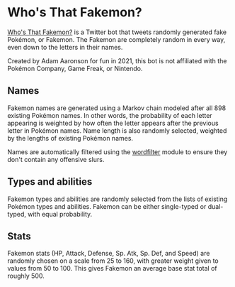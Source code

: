 # Who's That Fakemon?

[Who's That Fakemon?](https://twitter.com/whosthatfakemon) is a Twitter bot that tweets randomly generated fake Pokémon, or Fakemon. The Fakemon are completely random in every way, even down to the letters in their names.

Created by Adam Aaronson for fun in 2021, this bot is not affiliated with the Pokémon Company, Game Freak, or Nintendo.

## Names

Fakemon names are generated using a Markov chain modeled after all 898 existing Pokémon names. In other words, the probability of each letter appearing is weighted by how often the letter appears after the previous letter in Pokémon names. Name length is also randomly selected, weighted by the lengths of existing Pokémon names.

Names are automatically filtered using the [wordfilter](https://github.com/dariusk/wordfilter) module to ensure they don't contain any offensive slurs.

## Types and abilities

Fakemon types and abilities are randomly selected from the lists of existing Pokémon types and abilities. Fakemon can be either single-typed or dual-typed, with equal probability.

## Stats

Fakemon stats (HP, Attack, Defense, Sp. Atk, Sp. Def, and Speed) are randomly chosen on a scale from 25 to 160, with greater weight given to values from 50 to 100. This gives Fakemon an average base stat total of roughly 500.